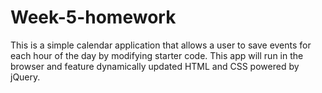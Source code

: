 # Week-5-homework
This is a simple calendar application that allows a user to save events for each hour of the day by modifying starter code. This app will run in the browser and feature dynamically updated HTML and CSS powered by jQuery.

